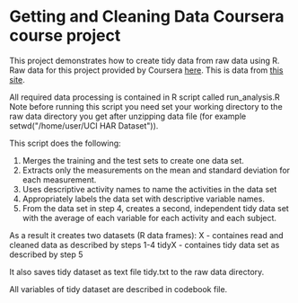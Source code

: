 # Getting and Cleaning Data Coursera course project

This project demonstrates how to create tidy data from raw data using R.
Raw data for this project provided by Coursera [here](https://d396qusza40orc.cloudfront.net/getdata%2Fprojectfiles%2FUCI%20HAR%20Dataset.zip). This is data from [this site](http://archive.ics.uci.edu/ml/datasets/Human+Activity+Recognition+Using+Smartphones).

All required data processing is contained in R script called run_analysis.R Note before running this script you need set your working directory to the raw data directory you get after unzipping data file (for example setwd("/home/user/UCI HAR Dataset")).

This script does the following: 
1. Merges the training and the test sets to create one data set.
2. Extracts only the measurements on the mean and standard deviation for each measurement. 
3. Uses descriptive activity names to name the activities in the data set
4. Appropriately labels the data set with descriptive variable names. 
5. From the data set in step 4, creates a second, independent tidy data set with the average of each variable for each activity and each subject.

As a result it creates two datasets (R data frames):
X - containes read and cleaned data as described by steps 1-4
tidyX - containes tidy data set as described by step 5

It also saves tidy dataset as text file tidy.txt to the raw data directory.

All variables of tidy dataset are described in codebook file.